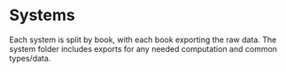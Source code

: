 # Systems

Each system is split by book, with each book exporting the raw data. The system
folder includes exports for any needed computation and common types/data.
